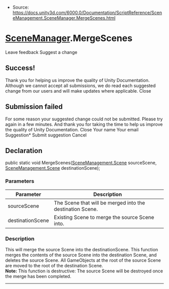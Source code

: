 * Source: https://docs.unity3d.com/6000.0/Documentation/ScriptReference/SceneManagement.SceneManager.MergeScenes.html

#  [SceneManager](https://docs.unity3d.com/6000.0/Documentation/ScriptReference/SceneManagement.SceneManager.html).MergeScenes
Leave feedback
Suggest a change
## Success!
Thank you for helping us improve the quality of Unity Documentation. Although we cannot accept all submissions, we do read each suggested change from our users and will make updates where applicable.
Close
## Submission failed
For some reason your suggested change could not be submitted. Please <a>try again</a> in a few minutes. And thank you for taking the time to help us improve the quality of Unity Documentation.
Close
Your name Your email Suggestion* Submit suggestion
Cancel
## Declaration
public static void MergeScenes([SceneManagement.Scene](https://docs.unity3d.com/6000.0/Documentation/ScriptReference/SceneManagement.Scene.html) sourceScene, [SceneManagement.Scene](https://docs.unity3d.com/6000.0/Documentation/ScriptReference/SceneManagement.Scene.html) destinationScene); 
### Parameters
Parameter | Description  
---|---  
sourceScene | The Scene that will be merged into the destination Scene.  
destinationScene | Existing Scene to merge the source Scene into.  
### Description
This will merge the source Scene into the destinationScene.
This function merges the contents of the source Scene into the destination Scene, and deletes the source Scene. All GameObjects at the root of the source Scene are moved to the root of the destination Scene.  
**Note:** This function is destructive: The source Scene will be destroyed once the merge has been completed. 
* * *
